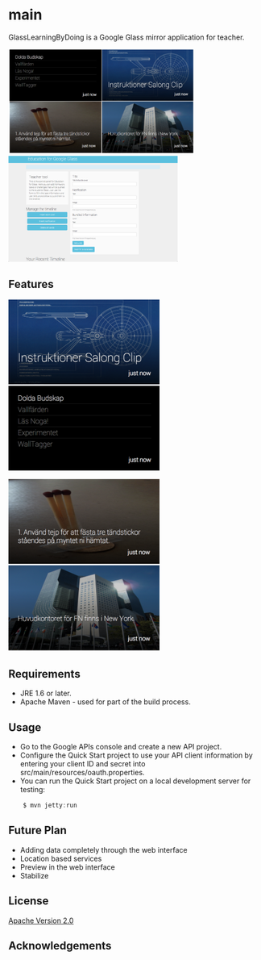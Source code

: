 main
====

GlassLearningByDoing is a Google Glass mirror application for teacher.  

<img src="https://raw.githubusercontent.com/Elekron/main/master/images/exempleOfAllCard.png" height="210" />
<img src="https://raw.githubusercontent.com/Elekron/main/master/images/webbinterface.png" height="210" />&nbsp;&nbsp;&nbsp;&nbsp;


## Features



<img src="https://raw.githubusercontent.com/Elekron/main/master/images/exempleNotificationCard.png" width="300" />&nbsp;
<img src="https://raw.githubusercontent.com/Elekron/main/master/images/exempleListCard.png" width="300" />&nbsp;&nbsp;&nbsp;&nbsp;

<img src="https://raw.githubusercontent.com/Elekron/main/master/images/exempleTaskCard.png" width="300" />&nbsp;
<img src="https://raw.githubusercontent.com/Elekron/main/master/images/exempleInfoCard.png" width="300" />&nbsp;&nbsp;&nbsp;&nbsp;




## Requirements
* JRE 1.6 or later.
* Apache Maven - used for part of the build process.

## Usage
* Go to the Google APIs console and create a new API project.
* Configure the Quick Start project to use your API client information by entering your client ID and secret into src/main/resources/oauth.properties.
* You can run the Quick Start project on a local development server for testing:


```java
    $ mvn jetty:run
```


## Future Plan
* Adding data completely through the web interface
* Location based services 
* Preview in the web interface 
* Stabilize

## License

[Apache Version 2.0](http://www.apache.org/licenses/LICENSE-2.0.html)

## Acknowledgements
